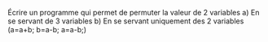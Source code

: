 Écrire un programme qui permet de permuter la valeur de 2 variables
a) En se servant de 3 variables
b) En se servant uniquement des 2 variables (a=a+b; b=a-b; a=a-b;)

